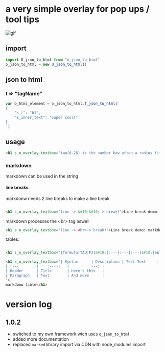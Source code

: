 # a very simple overlay for pop ups / tool tips 
![gif](https://i.ibb.co/KmdsNGx/o-overlay-textbox-demo.gif)
## import 
```javascript 
import O_json_to_html from "o_json_to_html"
o_json_to_html = new O_json_to_html()
```
## json to html
### t => "tagName"  
```javascript 
var o_html_element = o_json_to_html.f_json_to_html(`
{
    "s_t": "h1",
    "s_inner_text": "Super cool!"
}
`)
```
## usage 
```html
<h1 s_o_overlay_textbox="tau(6.28) is the number how often a radius fits into the circumfence of the circle">I am TAU</h1>
```

### markdown 
markdown can be used in the string

#### line breaks 
markdonw needs 2 line breaks to make a line break
```html

<h1 s_o_overlay_textbox="line -> &#10;&#10;-> break!">Line break demo: double line break</h1>
```
markdown processes the  &lt;br&gt; tag aswell
```html
<h1 s_o_overlay_textbox="line -> <br>-> break!">Line break demo: markdown &lt;br&gt; tag</h1>
```

tables: 
```html

<h1 s_o_overlay_textbox="|formula|TAU|PI|&#10;|:---|:---|:---|&#10;|eulers equation|eiτ   =1+0|eiπ=−1|&#10;|circle area|r*r*(τ/2)|r*r*π|">TAU vs PI</h1>
                
<h1 s_o_overlay_textbox="| Syntax      | Description | Test Text     |
| :---        |    :----:   |          ---: |
| Header      | Title       | Here's this   |
| Paragraph   | Text        | And more      |
">
markdonw table</h1>
```

# version log 
## 1.0.2 
- switched to my own framework wich uses `o_json_to_html`
- added more documentation
- replaced `marked` library import via CDN with node_modules import